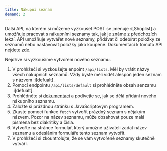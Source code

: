 ```yaml
---
title: Nákupní seznam
demand: 2
---
```


Další API, na kterém si můžeme vyzkoušet POST se jmenuje :i[Shoplist] a umožňuje pracovat s nákupními seznamy tak, jak je známe z předchozích lekzí. API umožňuje vytvářet nové seznamy, přidávat či odebírat položky ze seznamů nebo nastavovat položky jako koupené. Dokumentaci k tomuto API nejdete [zde](https://apps.kodim.cz/daweb/shoplist/docs/).

Nejdříve si vyzkoušíme vytvoření nového seznamu.

1. V prohlížeči si vyzkoušejte enpoint `/api/lists`. Měl by vrátit názvy všech nákupních seznamů. Vždy byste měli vidět alespoň jeden seznam s názvem :i[defualt].
1. Pomocí endpointu `/api/lists/default` si prohlédněte obsah senzamu :i[defualt].
1. Prohlédněte si [dokumentaci](https://apps.kodim.cz/daweb/shoplist/docs) a podívejte se, jak se dělá přidání nového nákupního seznamu.
1. Založte si prázdnou stránku s JavaScriptovým programem.
1. Zkuste pomocí funkce `fetch` vytvořit prázdný seznam s nějakým názvem. Pozor na název seznamu, může obsahovat pouze malá písmena bez diakritiky a čísla.
1. Vytvořte na stránce formulář, který umožné uživateli zadat název seznamu a odesláním formuláře tento seznam vytvořit.
1. V prohlížeči si zkountrolujte, že se vám vytvořené seznamy skutečně vytváří.
